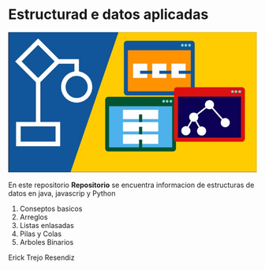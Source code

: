 # Estructurad e datos aplicadas

![Imagen de estructura de datos](./img/estrus.jpg)

En este repositorio **Repositorio** se encuentra informacion de estructuras de datos en java, javascrip y Python

1. Conseptos basicos
1. Arreglos
1. Listas enlasadas
1. Pilas y Colas
1. Arboles Binarios

Erick Trejo Resendiz